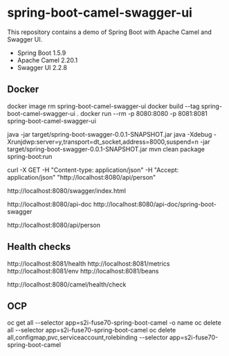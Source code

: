 # spring-boot-camel-swagger-ui

This repository contains a demo of Spring Boot with Apache Camel and Swagger UI.

* Spring Boot 1.5.9
* Apache Camel 2.20.1
* Swagger UI 2.2.8

Docker
---
docker image rm spring-boot-camel-swagger-ui
docker build --tag spring-boot-camel-swagger-ui .
docker run --rm -p 8080:8080 -p 8081:8081 spring-boot-camel-swagger-ui

java -jar target/spring-boot-swagger-0.0.1-SNAPSHOT.jar
java -Xdebug -Xrunjdwp:server=y,transport=dt_socket,address=8000,suspend=n -jar target/spring-boot-swagger-0.0.1-SNAPSHOT.jar
mvn clean package spring-boot:run


curl -X GET -H "Content-type: application/json" -H "Accept: application/json"  "http://localhost:8080/api/person"

http://localhost:8080/swagger/index.html

http://localhost:8080/api-doc
http://localhost:8080/api-doc/spring-boot-swagger

http://localhost:8080/api/person


Health checks
---
http://localhost:8081/health
http://localhost:8081/metrics
http://localhost:8081/env
http://localhost:8081/beans

http://localhost:8080/camel/health/check


OCP
---

oc get all --selector app=s2i-fuse70-spring-boot-camel -o name
oc delete all --selector app=s2i-fuse70-spring-boot-camel
oc delete all,configmap,pvc,serviceaccount,rolebinding --selector app=s2i-fuse70-spring-boot-camel